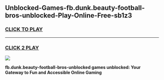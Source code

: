 
## Unblocked-Games-fb.dunk.beauty-football-bros-unblocked-Play-Online-Free-sb1z3
<h3>
<a href="https://premium76.site?title=fb.dunk.beauty-football-bros-unblocked&ref=26A">CLICK TO PLAY</a></h3>
<hr>

<h3>
<a href="https://premium76.site?title=fb.dunk.beauty-football-bros-unblocked&ref=26A">CLICK 2 PLAY</a>
  
</h3>

<a href="https://premium76.site?title=fb.dunk.beauty-football-bros-unblocked&ref=26A"><img src="https://clearcache.store/games.png"></a>


**fb.dunk.beauty-football-bros-unblocked games unblocked: Your Gateway to Fun and Accessible Online Gaming**
